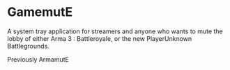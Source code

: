 # GamemutE
A system tray application for streamers and anyone who wants to mute the lobby of either Arma 3 : Battleroyale, or the new PlayerUnknown Battlegrounds.

Previously ArmamutE
